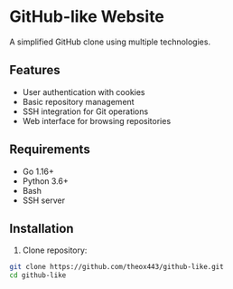 # GitHub-like Website

A simplified GitHub clone using multiple technologies.

## Features
- User authentication with cookies
- Basic repository management
- SSH integration for Git operations
- Web interface for browsing repositories

## Requirements
- Go 1.16+
- Python 3.6+
- Bash
- SSH server

## Installation

1. Clone repository:
```bash
git clone https://github.com/theox443/github-like.git
cd github-like 